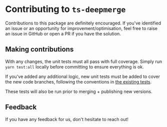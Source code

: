 # Contributing to `ts-deepmerge`

Contributions to this package are definitely encouraged. If you've identified an issue or an opportunity
for improvement/optimisation, feel free to raise an issue in GitHub or open a PR if you have the solution.

## Making contributions

With any changes, the unit tests must all pass with full coverage. Simply run `yarn test:all` locally
before committing to ensure everything is ok.

If you've added any additional logic, new unit tests must be added to cover the new code branches,
following the conventions in [the existing tests](/src/index.test.ts).

These tests will also be run prior to merging + publishing new versions.

## Feedback

If you have any feedback for us, don't hesitate to reach out!
